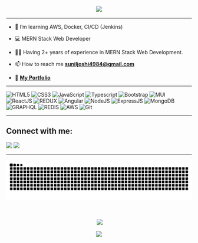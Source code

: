 <p align="center">
  <img src="https://readme-typing-svg.herokuapp.com?color=996633&size=50&center=true&vCenter=true&width=900&height=70&lines=Hola!+👋+Soy+Sunil;Just+Javascript;MERN+Stack+Web+Developer+💻;Tiki⚽Taka;Vamos⚽Argentina;Knight🏏Riders">
</p>
<hr>


                                                                                          

- 🌱 I’m learning AWS, Docker, CI/CD (Jenkins)

- 💻 MERN Stack Web Developer

- 👨‍💻 Having 2+ years of experience in MERN Stack Web Development.

- 📫 How to reach me [**suniljoshi4984@gmail.com**](mailto:suniljoshi4984@gmail.com)

- 📁 [**My Portfolio**](https://iamsunil25.github.io/portfolio/)

<hr>


![HTML5](https://img.shields.io/badge/html5-%23E34F26.svg?style=for-the-badge&logo=html5&logoColor=white) ![CSS3](https://img.shields.io/badge/css3-%231572B6.svg?style=for-the-badge&logo=css3&logoColor=white)     ![JavaScript](https://img.shields.io/badge/javascript-%23323330.svg?style=for-the-badge&logo=javascript&logoColor=%23F7DF1E)  ![Typescript](https://img.shields.io/badge/typescript-FF6C37?style=for-the-badge&logo=typescript&logoColor=%23f7df1e)   ![Bootstrap](https://img.shields.io/badge/bootstrap-%23563D7C.svg?style=for-the-badge&logo=bootstrap&logoColor=white) ![MUI](https://img.shields.io/badge/mui-226527?style=for-the-badge&logo=mui&logoColor=blue) ![ReactJS](https://img.shields.io/badge/Reactjs-234523?style=for-the-badge&logo=react&logoColor=5555) ![REDUX](https://img.shields.io/badge/REDUX-$226527?style=for-the-badge&logo=redux&logoColor=blue) ![Angular](https://img.shields.io/badge/Angular-FF6C37?style=for-the-badge&logo=Angular&logoColor=5555) ![NodeJS](https://img.shields.io/badge/nodejs-234523?style=for-the-badge&logo=node.js&logoColor=5555) ![ExpressJS](https://img.shields.io/badge/ExpressJs-226527?style=for-the-badge&logo=express&logoColor=5555) ![MongoDB](https://img.shields.io/badge/Mongodb-116527?style=for-the-badge&logo=mongodb&logoColor=11111) ![GRAPHQL](https://img.shields.io/badge/graphql-216527?style=for-the-badge&logo=graphql&logoColor=pink) ![REDIS](https://img.shields.io/badge/REDIS-226527?style=for-the-badge&logo=redis&logoColor=1112) ![AWS](https://img.shields.io/badge/AWS%20-%23FF9900.svg?&style=for-the-badge&logo=amazon-aws&logoColor=white%22) ![Git](https://img.shields.io/badge/git-%23F05033.svg?style=for-the-badge&logo=git&logoColor=white) 
<!-- ![Sass](https://img.shields.io/badge/-Sass-brightgreen) ![SQL](https://img.shields.io/badge/-Sass-blueviolet) ![Angular Material](https://img.shields.io/badge/-Angular%20Material-brightgreen) -->

<!-- ![Java](https://img.shields.io/badge/Java-FF6C37?style=for-the-badge&logo=java&logoColor=green) -->
<hr>



<!-- [Sunil's github activity graph](https://activity-graph.herokuapp.com/graph?username=iamsunil25&bg_color=111111&color=1fdbd8&line=ff5c5c&point=1adbce&area=true&hide_border=true)
  
<hr> -->

<!-- <hr> -->

## Connect with me:
<p align="left">

<a href = "https://www.linkedin.com/in/iamsunil25/"><img src="https://img.icons8.com/fluent/48/000000/linkedin.png"/></a>
<a href = "https://www.instagram.com/iamsunil25/"><img src="https://img.icons8.com/fluent/48/000000/instagram-new.png"/></a>
</p>
<hr>

<p align="center">


![snake gif](https://github.com/iamsunil25/iamsunil25/blob/output/github-contribution-grid-snake.svg)

<br>

<p align ="center">&nbsp;<img align="center" src="https://github-readme-stats.vercel.app/api?username=iamsunil25&show_icons=true&count_private=true&theme=react" />
<br>

  <br>
<img src= "https://github-profile-trophy.vercel.app/?username=iamsunil25&theme=onedark&row=2&column=3">


</p>
